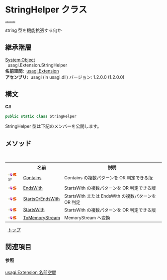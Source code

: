 # StringHelper クラス

<div style="font-size:30%"><a href="https://github.com/usagi/usagi.cs/blob/master/docs/Home.md">≪Back to Home</a></div> 

string 型を機能拡張する何か


## 継承階層
<a href="http://msdn2.microsoft.com/ja-jp/library/e5kfa45b" target="_blank">System.Object</a><br />&nbsp;&nbsp;usagi.Extension.StringHelper<br /><strong>名前空間:</strong>
&nbsp;<a href="N_usagi_Extension.md">usagi.Extension</a><br /><strong>アセンブリ:</strong>
&nbsp;usagi (in usagi.dll) バージョン: 1.2.0.0 (1.2.0.0)

## 構文

**C#**<br />
``` C#
public static class StringHelper
```

StringHelper 型は下記のメンバーを公開します。


## メソッド
&nbsp;<table><tr><th></th><th>名前</th><th>説明</th></tr><tr><td>![Public メソッド](media/pubmethod.gif "Public メソッド")![静的メンバー](media/static.gif "静的メンバー")![Code example](media/CodeExample.png "Code example")</td><td><a href="M_usagi_Extension_StringHelper_Contains.md">Contains</a></td><td>
Contains の複数パターンを OR 判定できる版</td></tr><tr><td>![Public メソッド](media/pubmethod.gif "Public メソッド")![静的メンバー](media/static.gif "静的メンバー")</td><td><a href="M_usagi_Extension_StringHelper_EndsWith.md">EndsWith</a></td><td>
StartsWith の複数パターンを OR 判定できる版</td></tr><tr><td>![Public メソッド](media/pubmethod.gif "Public メソッド")![静的メンバー](media/static.gif "静的メンバー")</td><td><a href="M_usagi_Extension_StringHelper_StartsOrEndsWith.md">StartsOrEndsWith</a></td><td>
StartsWith または EndsWith の複数パターンを OR 判定</td></tr><tr><td>![Public メソッド](media/pubmethod.gif "Public メソッド")![静的メンバー](media/static.gif "静的メンバー")</td><td><a href="M_usagi_Extension_StringHelper_StartsWith.md">StartsWith</a></td><td>
StartsWith の複数パターンを OR 判定できる版</td></tr><tr><td>![Public メソッド](media/pubmethod.gif "Public メソッド")![静的メンバー](media/static.gif "静的メンバー")</td><td><a href="M_usagi_Extension_StringHelper_ToMemoryStream.md">ToMemoryStream</a></td><td>
MemoryStream へ変換</td></tr></table>&nbsp;
<a href="#stringhelper-クラス">トップ</a>

## 関連項目


#### 参照
<a href="N_usagi_Extension.md">usagi.Extension 名前空間</a><br />
